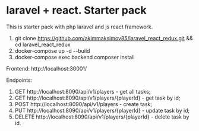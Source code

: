 # laravel + react. Starter pack
This is starter pack with php laravel and js react framework.

1. git clone https://github.com/akimmaksimov85/laravel_react_redux.git && cd laravel_react_redux
2. docker-compose up -d --build
3. docker-compose exec backend composer install

Frontend:
http://localhost:30001/

Endpoints:
1. GET http://localhost:8090/api/v1/players - get all tasks;
2. GET http://localhost:8090/api/v1/players/{playerId} - get task by id;
3. POST http://localhost:8090/api/v1/players - create task;
4. PUT http://localhost:8090/api/v1/players/{playerId} - update task by id;
5. DELETE http://localhost:8090/api/v1/players/{playerId} - delete task by id.
